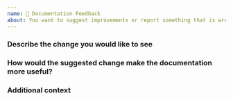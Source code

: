 ```yaml
---
name: 📃 Documentation Feedback
about: You want to suggest improvements or report something that is wrong or missing from the documentation.
---
```


### Describe the change you would like to see
<!-- A clear and concise description of the bug or documentation you feel is missing.
For example: The Technical Reference does not include information about the startStoreCard method. -->

### How would the suggested change make the documentation more useful?
<!-- Provide context for how the requested change would make the docs easier to use and improve your ability to develop successful applications with this plugin.
For example: It's hard to know a method exists or understand its use when you have to search through the code base to learn about it. Properly documenting it in the Technical Reference makes it easier for me to know what the SDK is (and is not capable of).  -->

### Additional context
<!-- Add any other context about your feedback here. 
For example: I am reading the docs directly from GitHub, so it's harder for me to find information on a particular method if it's not included in the documentation. -->